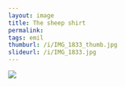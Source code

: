 ```yaml
---
layout: image
title: The sheep shirt
permalink: 
tags: emil
thumburl: /i/IMG_1833_thumb.jpg
slideurl: /i/IMG_1833.jpg 
---
```

![]({{site.url}}/i/IMG_1833.jpg)
